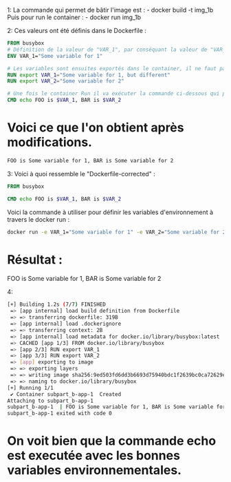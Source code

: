 1:
La commande qui permet de bâtir l'image est :
    - docker build -t img_1b
Puis pour run le container :
    - docker run img_1b

2:
Ces valeurs ont été définis dans le Dockerfile : 
```Dockerfile
FROM busybox
# Définition de la valeur de "VAR_1", par conséquant la valeur de "VAR_2" n'a pas été définie.
ENV VAR_1="Some variable for 1" 

# Les variables sont ensuites exportés dans le container, il ne faut pas définir la valeur des variables d'environnement dans l'export mais avant.
RUN export VAR_1="Some variable for 1, but different"
RUN export VAR_2="Some variable for 2"

# Une fois le container Run il va exécuter la commande ci-dessous qui permet d'afficher un texte contenant les variables d'environnements.
CMD echo FOO is $VAR_1, BAR is $VAR_2
```

# Voici ce que l'on obtient après modifications.
```bash 
FOO is Some variable for 1, BAR is Some variable for 2
```

3:
Voici à quoi ressemble le "Dockerfile-corrected" :
```Dockerfile
FROM busybox

CMD echo FOO is $VAR_1, BAR is $VAR_2
``` 

Voici la commande à utiliser pour définir les variables d'environnement à travers le docker run :
```bash
docker run -e VAR_1="Some variable for 1" -e VAR_2="Some variable for 2" img_1bcorrected
```

# Résultat : 
FOO is Some variable for 1, BAR is Some variable for 2

4:
```bash
[+] Building 1.2s (7/7) FINISHED
 => [app internal] load build definition from Dockerfile                                                                                                                    0.0s
 => => transferring dockerfile: 319B                                                                                                                                        0.0s
 => [app internal] load .dockerignore                                                                                                                                       0.0s
 => => transferring context: 2B                                                                                                                                             0.0s
 => [app internal] load metadata for docker.io/library/busybox:latest                                                                                                       0.0s
 => CACHED [app 1/3] FROM docker.io/library/busybox                                                                                                                         0.0s
 => [app 2/3] RUN export VAR_1                                                                                                                                              0.4s
 => [app 3/3] RUN export VAR_2                                                                                                                                              0.5s
 => [app] exporting to image                                                                                                                                                0.1s
 => => exporting layers                                                                                                                                                     0.1s
 => => writing image sha256:9ed503fd6dd3b6693d75940bdc1f2639bc0ca72629e043242c5343f049820ec3                                                                                0.0s
 => => naming to docker.io/library/busybox                                                                                                                                  0.0s
[+] Running 1/1
 ✔ Container subpart_b-app-1  Created                                                                                                                                       0.1s
Attaching to subpart_b-app-1
subpart_b-app-1  | FOO is Some variable for 1, BAR is Some variable for 2
subpart_b-app-1 exited with code 0
```

# On voit bien que la commande echo est executée avec les bonnes variables environnementales.